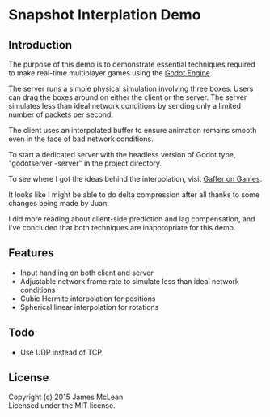 # Snapshot Interplation Demo

## Introduction
The purpose of this demo is to demonstrate essential techniques required to make real-time multiplayer games using the [Godot Engine](http://www.godotengine.org).

The server runs a simple physical simulation involving three boxes. Users can drag the boxes around on either the client or the server. The server simulates less than ideal network conditions by sending only a limited number of packets per second.

The client uses an interpolated buffer to ensure animation remains smooth even in the face of bad network conditions.

To start a dedicated server with the headless version of Godot type, "godotserver -server" in the project directory.

To see where I got the ideas behind the interpolation, visit [Gaffer on Games](http://gafferongames.com/).

It looks like I might be able to do delta compression after all thanks to some changes being made by Juan.

I did more reading about client-side prediction and lag compensation, and I've concluded that both techniques are inappropriate for this demo.

## Features
* Input handling on both client and server
* Adjustable network frame rate to simulate less than ideal network conditions
* Cubic Hermite interpolation for positions
* Spherical linear interpolation for rotations

## Todo
* Use UDP instead of TCP

## License
Copyright (c) 2015 James McLean  
Licensed under the MIT license.
